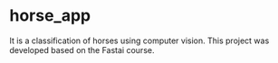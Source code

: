 # horse_app
It is a classification of horses using computer vision. This project was developed based on the Fastai course.
